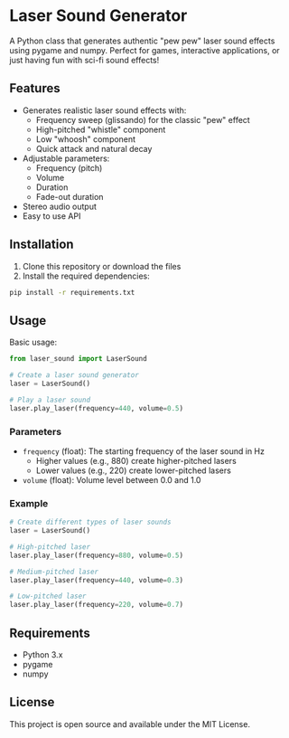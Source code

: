 # Laser Sound Generator

A Python class that generates authentic "pew pew" laser sound effects using pygame and numpy. Perfect for games, interactive applications, or just having fun with sci-fi sound effects!

## Features

- Generates realistic laser sound effects with:
  - Frequency sweep (glissando) for the classic "pew" effect
  - High-pitched "whistle" component
  - Low "whoosh" component
  - Quick attack and natural decay
- Adjustable parameters:
  - Frequency (pitch)
  - Volume
  - Duration
  - Fade-out duration
- Stereo audio output
- Easy to use API

## Installation

1. Clone this repository or download the files
2. Install the required dependencies:
```bash
pip install -r requirements.txt
```

## Usage

Basic usage:
```python
from laser_sound import LaserSound

# Create a laser sound generator
laser = LaserSound()

# Play a laser sound
laser.play_laser(frequency=440, volume=0.5)
```

### Parameters

- `frequency` (float): The starting frequency of the laser sound in Hz
  - Higher values (e.g., 880) create higher-pitched lasers
  - Lower values (e.g., 220) create lower-pitched lasers
- `volume` (float): Volume level between 0.0 and 1.0

### Example

```python
# Create different types of laser sounds
laser = LaserSound()

# High-pitched laser
laser.play_laser(frequency=880, volume=0.5)

# Medium-pitched laser
laser.play_laser(frequency=440, volume=0.3)

# Low-pitched laser
laser.play_laser(frequency=220, volume=0.7)
```

## Requirements

- Python 3.x
- pygame
- numpy

## License

This project is open source and available under the MIT License. 
